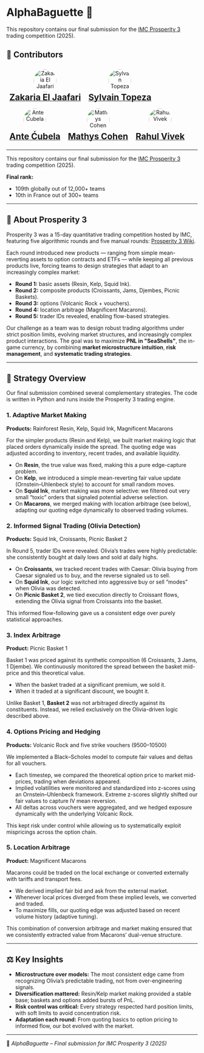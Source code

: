 # AlphaBaguette 🥖

This repository contains our final submission for the [IMC Prosperity 3](https://prosperity.imc.com/) trading competition (2025).

## 👥 Contributors
<p align="center">
  <div style="display: inline-block; text-align: center; margin: 8px;">
    <a href="https://github.com/nier2kirito">
      <img src="https://github.com/nier2kirito.png" width="60" height="60" style="border-radius:50%" alt="Zakaria El Jaafari"/><br/>
      <span style="font-size: 1.6em; font-weight: bold;">Zakaria El Jaafari</span>
    </a>
  </div>
  <div style="display: inline-block; text-align: center; margin: 8px;">
    <a href="https://github.com/Sylvain-Topeza">
      <img src="https://github.com/Sylvain-Topeza.png" width="60" height="60" style="border-radius:50%" alt="Sylvain Topeza"/><br/>
      <span style="font-size: 1.6em; font-weight: bold;">Sylvain Topeza</span>
    </a>
  </div>
  <div style="display: inline-block; text-align: center; margin: 8px;">
    <a href="https://github.com/Ante77">
      <img src="https://github.com/Ante77.png" width="60" height="60" style="border-radius:50%" alt="Ante Ćubela"/><br/>
      <span style="font-size: 1.6em; font-weight: bold;">Ante Ćubela</span>
    </a>
  </div>
  <div style="display: inline-block; text-align: center; margin: 8px;">
    <a href="https://github.com/Mathys0212">
      <img src="https://github.com/Mathys0212.png" width="60" height="60" style="border-radius:50%" alt="Mathys Cohen"/><br/>
      <span style="font-size: 1.6em; font-weight: bold;">Mathys Cohen</span>
    </a>
  </div>
  <div style="display: inline-block; text-align: center; margin: 8px;">
    <a href="https://github.com/CannedOrgi">
      <img src="https://github.com/CannedOrgi.png" width="60" height="60" style="border-radius:50%" alt="Rahul Vivek"/><br/>
      <span style="font-size: 1.6em; font-weight: bold;">Rahul Vivek</span>
    </a>
  </div>
</p>


---

This repository contains our final submission for the [IMC Prosperity 3](https://prosperity.imc.com/) trading competition (2025).

**Final rank:**  
- 109th globally out of 12,000+ teams  
- 10th in France out of 300+ teams  

---

## 📜 About Prosperity 3

Prosperity 3 was a 15-day quantitative trading competition hosted by IMC, featuring five algorithmic rounds and five manual rounds: [Prosperity 3 Wiki](https://imc-prosperity.notion.site/Prosperity-3-Wiki-19ee8453a09380529731c4e6fb697ea4).  

Each round introduced new products — ranging from simple mean-reverting assets to option contracts and ETFs — while keeping all previous products live, forcing teams to design strategies that adapt to an increasingly complex market:  

- **Round 1:** basic assets (Resin, Kelp, Squid Ink).  
- **Round 2:** composite products (Croissants, Jams, Djembes, Picnic Baskets).  
- **Round 3:** options (Volcanic Rock + vouchers).  
- **Round 4:** location arbitrage (Magnificent Macarons).  
- **Round 5:** trader IDs revealed, enabling flow-based strategies.

Our challenge as a team was to design robust trading algorithms under strict position limits, evolving market structures, and increasingly complex product interactions. The goal was to maximize **PNL in "SeaShells"**, the in-game currency, by combining **market microstructure intuition**, **risk management**, and **systematic trading strategies**.

---

## 🧠 Strategy Overview

Our final submission combined several complementary strategies. The code is written in Python and runs inside the Prosperity 3 trading engine.

### 1. Adaptive Market Making
**Products:** Rainforest Resin, Kelp, Squid Ink, Magnificent Macarons  

For the simpler products (Resin and Kelp), we built market making logic that placed orders dynamically inside the spread. The quoting edge was adjusted according to inventory, recent trades, and available liquidity.  
- On **Resin**, the true value was fixed, making this a pure edge-capture problem.  
- On **Kelp**, we introduced a simple mean-reverting fair value update (Ornstein–Uhlenbeck style) to account for small random moves.  
- On **Squid Ink**, market making was more selective: we filtered out very small “toxic” orders that signaled potential adverse selection.  
- On **Macarons**, we merged making with location arbitrage (see below), adapting our quoting edge dynamically to observed trading volumes.

### 2. Informed Signal Trading (Olivia Detection)
**Products:** Squid Ink, Croissants, Picnic Basket 2  

In Round 5, trader IDs were revealed. Olivia’s trades were highly predictable: she consistently bought at daily lows and sold at daily highs.  
- On **Croissants**, we tracked recent trades with Caesar: Olivia buying from Caesar signaled us to buy, and the reverse signaled us to sell.  
- On **Squid Ink**, our logic switched into aggressive buy or sell “modes” when Olivia was detected.  
- On **Picnic Basket 2**, we tied execution directly to Croissant flows, extending the Olivia signal from Croissants into the basket.  

This informed flow-following gave us a consistent edge over purely statistical approaches.

### 3. Index Arbitrage
**Product:** Picnic Basket 1  

Basket 1 was priced against its synthetic composition (6 Croissants, 3 Jams, 1 Djembe). We continuously monitored the spread between the basket mid-price and this theoretical value.  
- When the basket traded at a significant premium, we sold it.  
- When it traded at a significant discount, we bought it.  

Unlike Basket 1, **Basket 2** was not arbitraged directly against its constituents. Instead, we relied exclusively on the Olivia-driven logic described above.

### 4. Options Pricing and Hedging
**Products:** Volcanic Rock and five strike vouchers (9500–10500)  

We implemented a Black–Scholes model to compute fair values and deltas for all vouchers.  
- Each timestep, we compared the theoretical option price to market mid-prices, trading when deviations appeared.  
- Implied volatilities were monitored and standardized into z-scores using an Ornstein–Uhlenbeck framework. Extreme z-scores slightly shifted our fair values to capture IV mean reversion.  
- All deltas across vouchers were aggregated, and we hedged exposure dynamically with the underlying Volcanic Rock.  

This kept risk under control while allowing us to systematically exploit mispricings across the option chain.

### 5. Location Arbitrage
**Product:** Magnificent Macarons  

Macarons could be traded on the local exchange or converted externally with tariffs and transport fees.  
- We derived implied fair bid and ask from the external market.  
- Whenever local prices diverged from these implied levels, we converted and traded.  
- To maximize fills, our quoting edge was adjusted based on recent volume history (adaptive tuning).  

This combination of conversion arbitrage and market making ensured that we consistently extracted value from Macarons’ dual-venue structure.

---

## ⚖️ Key Insights

- **Microstructure over models:** The most consistent edge came from recognizing Olivia’s predictable trading, not from over-engineering signals.  
- **Diversification mattered:** Resin/Kelp market making provided a stable base; baskets and options added bursts of PnL.  
- **Risk control was critical:** Every strategy respected hard position limits, with soft limits to avoid concentration risk.  
- **Adaptation each round:** From quoting basics to option pricing to informed flow, our bot evolved with the market.  

---

🥖 *AlphaBaguette – Final submission for IMC Prosperity 3 (2025)*  
